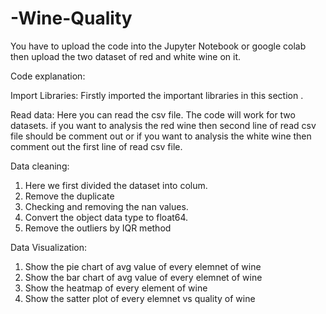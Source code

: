 # -Wine-Quality
You have to upload the code into the Jupyter Notebook or google colab then upload the two dataset of red and white wine on it.

Code explanation:

Import Libraries: Firstly imported the important libraries in this section .

Read data: Here you can read the csv file. The code will work for two datasets. if you want to analysis the red wine then second line of read csv file should be comment out
or if you want to analysis the white wine then comment out the first line of read csv file.

Data cleaning: 
1. Here we first divided the dataset into colum.
2. Remove the duplicate
3. Checking and removing the nan values.
4. Convert the object data type to float64.
5. Remove the outliers by IQR method

Data Visualization:
1. Show the pie chart of avg value of every elemnet of wine
2. Show the bar chart of avg value of every elemnet of wine
3. Show the heatmap of every element of wine
4. Show the satter plot of every elemnet vs quality of wine
